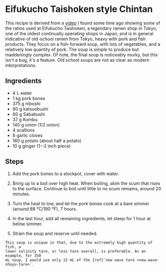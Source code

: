 # Eifukucho Taishoken style Chintan

This recipe is derived from a [video][] I found some time ago showing some of the
ratios used at Eifukucho Taishoken, a legendary ramen shop in Tokyo, one of the
oldest continually operating shops in Japan, and is in general indicative of
old-school ramen from Tokyo, heavy with pork and fish products. They focus on a
fish-forward soup, with lots of vegetables, and a relatively low quantity of
pork. The soup is simple to produce but maddeningly complex. Of note, the final
soup is noticeably murky, but this isn't a bug, it's a feature. Old school soups
are not as clear as modern interpretations. 

## Ingredients

* 4 L water
* 1 kg pork bones
* 375 g niboshi
* 60 g katsuobushi
* 60 g Sababushi
* 37 g Kombu
* 140 g onion (1/2 onion)
* 4 scallions
* 8 garlic cloves
* 160 g potato (about half a potato) 
* 10 g ginger (1--2 inch piece)

## Steps

1. Add the pork bones to a stockpot, cover with water.

2. Bring up to a boil over high heat. When boiling, skim the scum that rises to
   the surface. Continue to boil until little to no scum remains, around 20
   minutes.

3. Turn the heat to low, and let the pork bones cook at a bare simmer (around 88
   °C/190 °F), 7 hours.

4. In the last hour, add all remaining ingredients, let steep for 1 hour at
   below simmer.

5. Strain the soup and reserve until needed. 

```{note}
This soup is unique in that, due to the extremely high quantity of fish, a
lower salinity tare, or less tare overall, is preferable. As an example, for 350
mL soup, I would use only 22 mL of the {ref}`new wave tare <new-wave-shoyu-tare>`.
```

[video]: https://www.youtube.com/watch?v=kjObxLBltzg